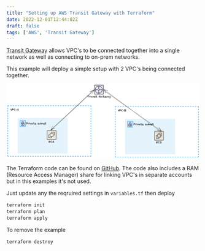 ```yaml
---
title: "Setting up AWS Transit Gateway with Terraform"
date: 2022-12-01T12:44:02Z
draft: false
tags: ['AWS', 'Transit Gateway']
---
```


[Transit Gateway](https://aws.amazon.com/transit-gateway/) allows VPC's to be connected together into a single network as well as connecting to on-prem networks.

This example will deploy a simple setup with 2 VPC's being connected together.

![Image alt](/images/tgw.png)

The Terraform code can be found on [GitHub](https://github.com/narmitag/terraform-examples/tree/main/transit_gateway). The code also includes a RAM (Resource Access Manager) share for linking VPC's in separate accounts but in this examples it's not used.

Just update any the reqruired settings in ```variables.tf``` then deploy

```bash
terraform init
terraform plan
terraform apply
```


To remove the example
```bash
terraform destroy
```